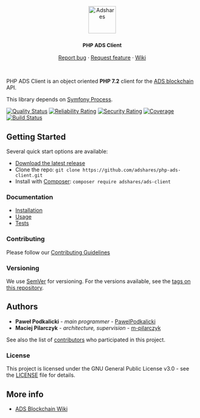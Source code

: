 <p align="center">
  <a href="https://adshares.net/">
    <img src="https://adshares.net/logos/ads.svg" alt="Adshares" width=72 height=72>
  </a>
  <h3 align="center"><small>PHP ADS Client</small></h3>
  <p align="center">
    <a href="https://github.com/adshares/php-ads-client/issues/new?template=bug_report.md&labels=Bug">Report bug</a>
    ·
    <a href="https://github.com/adshares/php-ads-client/issues/new?template=feature_request.md&labels=New%20Feature">Request feature</a>
    ·
    <a href="https://github.com/adshares/php-ads-client/wiki">Wiki</a>
  </p>
</p>

<br>

PHP ADS Client is an object oriented **PHP 7.2** client for the [ADS blockchain](https://github.com/adshares/ads) API.

This library depends on [Symfony Process](http://symfony.com/doc/current/components/process.html).


[![Quality Status](https://sonarcloud.io/api/project_badges/measure?project=adshares-php-ads-client&metric=alert_status)](https://sonarcloud.io/dashboard?id=adshares-php-ads-client)
[![Reliability Rating](https://sonarcloud.io/api/project_badges/measure?project=adshares-php-ads-client&metric=reliability_rating)](https://sonarcloud.io/dashboard?id=adshares-php-ads-client)
[![Security Rating](https://sonarcloud.io/api/project_badges/measure?project=adshares-php-ads-client&metric=security_rating)](https://sonarcloud.io/dashboard?id=adshares-php-ads-client)
[![Coverage](https://sonarcloud.io/api/project_badges/measure?project=adshares-php-ads-client&metric=coverage)](https://sonarcloud.io/dashboard?id=adshares-php-ads-client)
[![Build Status](https://travis-ci.org/adshares/php-ads-client.svg?branch=master)](https://travis-ci.org/adshares/php-ads-client)


## Getting Started

Several quick start options are available:

- [Download the latest release](https://github.com/adshares/php-ads-client/releases/latest)
- Clone the repo: `git clone https://github.com/adshares/php-ads-client.git`
- Install with [Composer](https://getcomposer.org/): `composer require adshares/ads-client`

### Documentation

- [Installation](https://github.com/adshares/php-ads-client/wiki/Installation)
- [Usage](https://github.com/adshares/php-ads-client/wiki/Usage)
- [Tests](https://github.com/adshares/php-ads-client/wiki/Tests)


### Contributing

Please follow our [Contributing Guidelines](docs/CONTRIBUTING.md)

### Versioning

We use [SemVer](http://semver.org/) for versioning. For the versions available, see the [tags on this repository](https://github.com/adshares/php-ads-client/tags). 


## Authors

- **Paweł Podkalicki** - _main programmer_ - [PawelPodkalicki](https://github.com/PawelPodkalicki)
- **Maciej Pilarczyk** - _architecture, supervision_ - [m-pilarczyk](https://github.com/m-pilarczyk)

See also the list of [contributors](https://github.com/adshares/php-ads-client/contributors) who participated in this project.

### License

This project is licensed under the GNU General Public License v3.0 - see the [LICENSE](LICENSE) file for details.

## More info

- [ADS Blockchain Wiki](https://github.com/adshares/ads/wiki)
